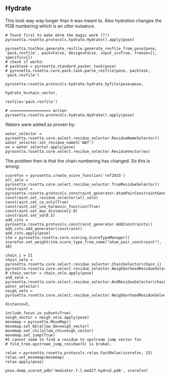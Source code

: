 
## Hydrate

This took way way longer than it was meant to. Also hydration changes the PDB numbering which is an utter nuisance.

    # Touch first to make ehrm the magic work (?!)
    pyrosetta.rosetta.protocols.hydrate.Hydrate().apply(pose)
    
    pyrosetta.toolbox.generate_resfile.generate_resfile_from_pose(pose, 'pack.resfile', pack=False, design=False, input_sc=True, freeze=[], specific={})
    # check if works:
    # packtask = pyrosetta.standard_packer_task(pose)
    # pyrosetta.rosetta.core.pack.task.parse_resfile(pose, packtask, 'pack.resfile')
    
    pyrosetta.rosetta.protocols.hydrate.hydrate_hyfile(pose=pose,
                                                       hydrate_V=chain_vector,
                                                       resfile='pack.resfile')
                                                       
    # ================== action
    pyrosetta.rosetta.protocols.hydrate.Hydrate().apply(pose)
    
Waters were added as proven by:

    water_selector = pyrosetta.rosetta.core.select.residue_selector.ResidueNameSelector()
    water_selector.set_residue_name3('WAT')
    wv = water_selector.apply(pose)
    pyrosetta.rosetta.core.select.residue_selector.ResidueVector(wv)

The problem then is that the chain numbering has changed. So this is wrong:

    scorefxn = pyrosetta.create_score_function('ref2015')
    all_sele = pyrosetta.rosetta.core.select.residue_selector.TrueResidueSelector()
    constraint = pyrosetta.rosetta.protocols.constraint_generator.AtomPairConstraintGenerator()
    constraint.set_residue_selector(all_sele)
    constraint.set_ca_only(True)
    constraint.set_use_harmonic_function(True)
    constraint.set_max_distance(2.0)
    constraint.set_sd(0.5)
    add_csts = pyrosetta.rosetta.protocols.constraint_generator.AddConstraints()
    add_csts.add_generator(constraint)
    add_csts.apply(pose)
    stm = pyrosetta.rosetta.core.scoring.ScoreTypeManager()
    scorefxn.set_weight(stm.score_type_from_name("atom_pair_constraint"), 10)
    
    chain_i = 21
    chain_sele = pyrosetta.rosetta.core.select.residue_selector.ChainSelector(chain_i)
    pyrosetta.rosetta.core.select.residue_selector.NeighborhoodResidueSelector()
    # chain_vector = chain_sele.apply(pose)
    and_sele = pyrosetta.rosetta.core.select.residue_selector.AndResidueSelector(chain_sele, water_selector)
    neigh_sele = pyrosetta.rosetta.core.select.residue_selector.NeighborhoodResidueSelector(selector=and_sele,
                                                                               distance=5,
                                                                               include_focus_in_subset=True)
    neigh_vector = neigh_sele.apply(pose)
    movemap = pyrosetta.MoveMap()
    movemap.set_bb(allow_bb=neigh_vector)
    movemap.set_chi(allow_chi=neigh_vector)
    movemap.set_jump(True)
    #I cannot seem to find a residue to upstream jump vector fxn
    # fold_tree.upstream_jump_residue(5) is broken.
    
    relax = pyrosetta.rosetta.protocols.relax.FastRelax(scorefxn, 15)
    relax.set_movemap(movemap)
    relax.apply(pose)
    
    pose.dump_scored_pdb('mediator.f.l.med27.hydro2.pdb', scorefxn)



